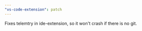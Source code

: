 ```yaml
---
"vs-code-extension": patch
---
```


Fixes telemtry in ide-extension, so it won't crash if there is no git.
